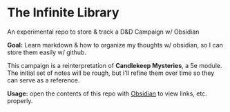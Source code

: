 # The Infinite Library
 An experimental repo to store & track a D&D Campaign w/ Obsidian

**Goal:** Learn markdown & how to organize my thoughts w/ obsidian, so I can store them easily w/ github. 

This campaign is a reinterpretation of **Candlekeep Mysteries**, a 5e module. The initial set of notes will be rough, but i'll refine them over time so they can serve as a reference. 

**Usage:** open the contents of this repo with [Obsidian](https://obsidian.md) to view links, etc. properly. 
